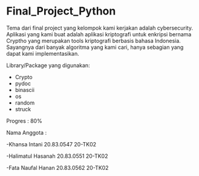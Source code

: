 # Final_Project_Python


Tema dari final project yang kelompok kami kerjakan adalah cybersecurity.
Aplikasi yang kami buat adalah aplikasi kriptografi untuk enkripsi bernama Cryptho yang merupakan tools kriptografi berbasis bahasa Indonesia.
Sayangnya dari banyak algoritma yang kami cari, hanya sebagian yang dapat kami implementasikan.


Library/Package yang digunakan:
- Crypto
- pydoc
- binascii
- os
- random
- struck


Progres : 80%


Nama Anggota :

-Khansa Intani		  20.83.0547	20-TK02

-Halimatul Hasanah	20.83.0551	20-TK02

-Fata Naufal Hanan	20.83.0562	20-TK02
